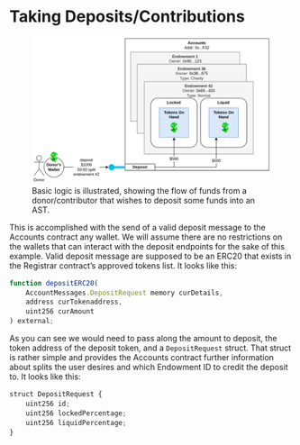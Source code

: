 # Taking Deposits/Contributions

<figure>
    <img src="/assets/diagrams/deposit.png"
         alt="Deposits into an AST">
	<figcaption>Basic logic is illustrated, showing the flow of funds from a donor/contributor that wishes to deposit some funds into an AST.</figcaption>
</figure>

This is accomplished with the send of a valid deposit message to the Accounts contract any wallet. We will assume there are no restrictions on the wallets that can interact with the deposit endpoints for the sake of this example. Valid deposit message are supposed to be an ERC20 that exists in the Registrar contract’s approved tokens list. It looks like this:
```javascript
function depositERC20(
    AccountMessages.DepositRequest memory curDetails,
    address curTokenaddress,
    uint256 curAmount
) external;
```

As you can see we would need to pass along the amount to deposit, the token address of the deposit token, and a `DepositRequest` struct. That struct is rather simple and provides the Accounts contract further information about splits the user desires and which Endowment ID to credit the deposit to. It looks like this:
```javascript
struct DepositRequest {
    uint256 id;
    uint256 lockedPercentage;
    uint256 liquidPercentage;
}
```
